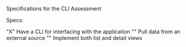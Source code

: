 Specifications for the CLI Assessment

Specs:

  "X"    Have a CLI for interfacing with the application
  ""  Pull data from an external source
  ""   Implement both list and detail views
